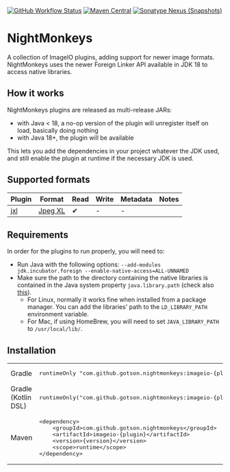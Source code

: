 [![GitHub Workflow Status](https://img.shields.io/github/workflow/status/gotson/NightMonkeys/CI?style=flat-square)](https://github.com/gotson/NightMonkeys/actions/workflows/ci.yml)
[![Maven Central](https://img.shields.io/maven-central/v/com.github.gotson.nightmonkeys/imageio-jxl?color=blue&style=flat-square)](https://search.maven.org/search?q=g:com.github.gotson.nightmonkeys)
[![Sonatype Nexus (Snapshots)](https://img.shields.io/nexus/s/com.github.gotson.nightmonkeys/imageio-jxl?color=blue&label=maven-snapshot&server=https%3A%2F%2Foss.sonatype.org&style=flat-square)](https://oss.sonatype.org/content/repositories/snapshots/com/github/gotson/nightmonkeys/)

# NightMonkeys

A collection of ImageIO plugins, adding support for newer image formats. NightMonkeys uses the newer Foreign Linker API available in JDK 18 to access native libraries.

## How it works

NightMonkeys plugins are released as multi-release JARs:
- with Java < 18, a no-op version of the plugin will unregister itself on load, basically doing nothing
- with Java 18+, the plugin will be available

This lets you add the dependencies in your project whatever the JDK used, and still enable the plugin at runtime if the necessary JDK is used. 

## Supported formats

| Plugin             | Format                              | Read | Write | Metadata | Notes |
|--------------------|-------------------------------------|------|-------|----------|-------|
| [jxl](imageio-jxl) | [Jpeg XL](https://jpeg.org/jpegxl/) | ✔    | -     | -        |       |


## Requirements

In order for the plugins to run properly, you will need to:
- Run Java with the following options: `--add-modules jdk.incubator.foreign --enable-native-access=ALL-UNNAMED`
- Make sure the path to the directory containing the native libraries is contained in the Java system property `java.library.path` (check also [this](https://stackoverflow.com/questions/20038789/default-java-library-path)).
  - For Linux, normally it works fine when installed from a package manager. You can add the libraries' path to the `LD_LIBRARY_PATH` environment variable.
  - For Mac, if using HomeBrew, you will need to set `JAVA_LIBRARY_PATH` to `/usr/local/lib/`.

## Installation

<table>
<tr>
    <td>Gradle</td>
    <td>
        <pre>runtimeOnly "com.github.gotson.nightmonkeys:imageio-{plugin}:{version}"</pre>
    </td>
</tr>
<tr>
    <td>Gradle (Kotlin DSL)</td>
    <td>
        <pre>runtimeOnly("com.github.gotson.nightmonkeys:imageio-{plugin}:{version}")</pre>
        </td>
</tr>
<tr>
    <td>Maven</td>
    <td>
        <pre>&lt;dependency&gt;
    &lt;groupId&gt;com.github.gotson.nightmonkeys&lt;/groupId&gt;
    &lt;artifactId&gt;imageio-{plugin}&lt;/artifactId&gt;
    &lt;version&gt;{version}&lt;/version&gt;
    &lt;scope&gt;runtime&lt;/scope&gt;
&lt;/dependency&gt;</pre>
    </td>
</tr>
</table>

